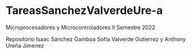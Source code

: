 # TareasSanchezValverdeUre-a
Microprocesadores y Microcontroladores II Semestre 2022 

Repositorio Isaac Sánchez Gamboa Sofia Valverde Gutierrez y Anthony Ureña Jimenez
